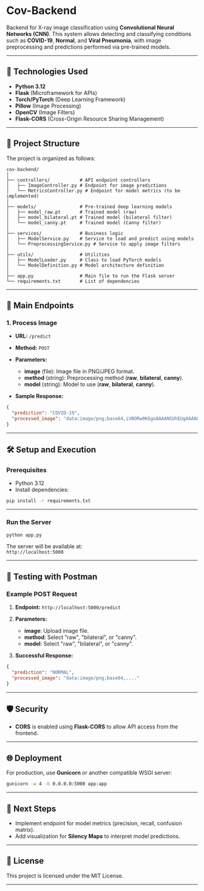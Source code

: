 # Cov-Backend

Backend for X-ray image classification using **Convolutional Neural Networks (CNN)**. This system allows detecting and classifying conditions such as **COVID-19**, **Normal**, and **Viral Pneumonia**, with image preprocessing and predictions performed via pre-trained models.

---

## 🚀 **Technologies Used**
- **Python 3.12**  
- **Flask** (Microframework for APIs)  
- **Torch/PyTorch** (Deep Learning Framework)  
- **Pillow** (Image Processing)  
- **OpenCV** (Image Filters)  
- **Flask-CORS** (Cross-Origin Resource Sharing Management)

---

## 🧩 **Project Structure**

The project is organized as follows:

```
cov-backend/
│
├── controllers/           # API endpoint controllers
│   ├── ImageController.py # Endpoint for image predictions
│   └── MetricsController.py # Endpoint for model metrics (to be implemented)
│
├── models/                # Pre-trained deep learning models
│   ├── model_raw.pt       # Trained model (raw)
│   ├── model_bilateral.pt # Trained model (bilateral filter)
│   └── model_canny.pt     # Trained model (Canny filter)
│
├── services/              # Business logic
│   ├── ModelService.py    # Service to load and predict using models
│   └── PreprocessingService.py # Service to apply image filters
│
├── utils/                 # Utilities
│   ├── ModelLoader.py     # Class to load PyTorch models
│   └── ModelDefinition.py # Model architecture definition
│
├── app.py                 # Main file to run the Flask server
└── requirements.txt       # List of dependencies
```

---

## 📌 **Main Endpoints**

### 1. **Process Image**
- **URL:** `/predict`  
- **Method:** `POST`  
- **Parameters:**
  - **image** (file): Image file in PNG/JPEG format.
  - **method** (string): Preprocessing method (**raw**, **bilateral**, **canny**).
  - **model** (string): Model to use (**raw**, **bilateral**, **canny**).

- **Sample Response:**
```json
{
  "prediction": "COVID-19",
  "processed_image": "data:image/png;base64,iVBORw0KGgoAAAANSUhEUgAAAAUA..."
}
```

---

## 🛠️ **Setup and Execution**

### **Prerequisites**
- Python 3.12
- Install dependencies:
```bash
pip install -r requirements.txt
```

---

### **Run the Server**
```bash
python app.py
```
The server will be available at:  
`http://localhost:5000`

---

## 💪 **Testing with Postman**

### **Example POST Request**
1. **Endpoint:** `http://localhost:5000/predict`
2. **Parameters:**
   - **image**: Upload image file.
   - **method**: Select "raw", "bilateral", or "canny".
   - **model**: Select "raw", "bilateral", or "canny".

3. **Successful Response:**
```json
{
  "prediction": "NORMAL",
  "processed_image": "data:image/png;base64,...."
}
```

---

## 🛡️ **Security**
- **CORS** is enabled using **Flask-CORS** to allow API access from the frontend.

---

## 🌐 **Deployment**
For production, use **Gunicorn** or another compatible WSGI server:
```bash
gunicorn -w 4 -b 0.0.0.0:5000 app:app
```

---

## 🔮 **Next Steps**
- Implement endpoint for model metrics (precision, recall, confusion matrix).
- Add visualization for **Silency Maps** to interpret model predictions.

---

## 📄 **License**
This project is licensed under the MIT License.

---

